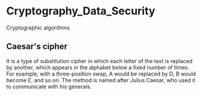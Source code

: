 # Cryptography_Data_Security
Cryptographic algorithms

## Caesar's cipher
   It is a type of substitution cipher in which each letter of the text is replaced by another, which appears in the alphabet below a fixed number of times. For example, with a three-position swap, A would be replaced by D, B would become E, and so on. The method is named after Julius Caesar, who used it to communicate with his generals.
